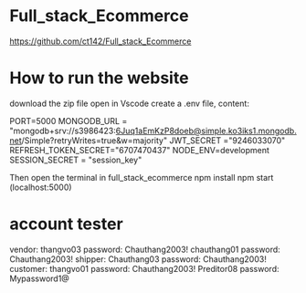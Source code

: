 # Full_stack_Ecommerce
https://github.com/ct142/Full_stack_Ecommerce
# How to run the website
download the zip file open in Vscode
create a .env file, content:

PORT=5000
MONGODB_URL = "mongodb+srv://s3986423:6Juq1aEmKzP8doeb@simple.ko3iks1.mongodb.net/Simple?retryWrites=true&w=majority"
JWT_SECRET ="9246033070"
REFRESH_TOKEN_SECRET="6707470437"
NODE_ENV=development
SESSION_SECRET = "session_key"

Then open the terminal in full_stack_ecommerce
npm install
npm start (localhost:5000)
# account tester
vendor: thangvo03  password: Chauthang2003!
        chauthang01  password: Chauthang2003!
shipper: Chauthang03  password: Chauthang2003!
customer: thangvo01   password: Chauthang2003!
          Preditor08  password: Mypassword1@

